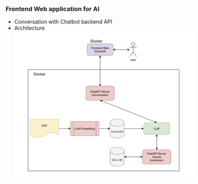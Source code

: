 ### Frontend Web application for AI
- Conversation with Chatbot backend API
- Architecture
  ![Architecture](./Architecture.png)